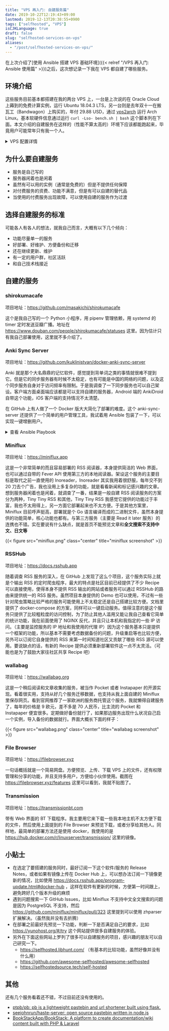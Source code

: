 ```yaml
---
title: "VPS 再入门: 自建服务篇"
date: 2019-10-22T12:19:43+09:00
lastmod: 2019-12-13T20:38:55+0900
tags: ["selfhosted", "VPS"]
isCJKLanguage: true
draft: false
slug: "selfhosted-services-on-vps"
aliases:
  - "/post/selfhosted-services-on-vps/"
---
```


在上次介绍了[使用 Ansible 搭建 VPS 基础环境]({{< relref "/VPS 再入门: Ansible 使用篇" >}})之后，这次想记录一下我在 VPS 都自建了哪些服务。

<!--more-->

## 环境介绍

这些服务目前基本都搭建在我的两台 VPS 上，一台是上次说的在 Oracle Cloud 上薅到的免费计算实例，运行 Ubuntu 18.04.3 LTS，另一台则是去年双十一在搬瓦工（Bandwagon）上购买的，年付 29.88 USD，通过 [vps2arch](https://gitlab.com/drizzt/vps2arch/) 运行 Arch Linux。基本软硬件信息通过运行 `curl -Lso- bench.sh | bash` 这个脚本列在下面。本文介绍的自建服务在这样的（性能不算太高的）环境下应该都能跑起来，毕竟用户可能常年只有我一个人。

<details>
<summary> VPS 配置详情 </summary>

```
# Oracle Cloud
----------------------------------------------------------------------
CPU model            : AMD EPYC 7551 32-Core Processor
Number of cores      : 2
CPU frequency        : 1996.249 MHz
Total size of Disk   : 94.3 GB (13.3 GB Used)
Total amount of Mem  : 982 MB (343 MB Used)
Total amount of Swap : 1023 MB (216 MB Used)
System uptime        : 5 days, 18 hour 59 min
Load average         : 0.07, 0.07, 0.08
OS                   : Ubuntu 18.04.3 LTS
Arch                 : x86_64 (64 Bit)
Kernel               : 4.15.0-1027-oracle
----------------------------------------------------------------------
I/O speed(1st run)   : 54.2 MB/s
I/O speed(2nd run)   : 50.9 MB/s
I/O speed(3rd run)   : 50.9 MB/s
Average I/O speed    : 52.0 MB/s
----------------------------------------------------------------------
Node Name                       IPv4 address            Download Speed
CacheFly                        205.234.175.175         5.62MB/s      
Linode, Tokyo2, JP              139.162.65.37           5.68MB/s      
Linode, Singapore, SG           139.162.23.4            3.61MB/s      
Linode, London, UK              176.58.107.39           5.12MB/s      
Linode, Frankfurt, DE           139.162.130.8           5.07MB/s      
Linode, Fremont, CA             50.116.14.9             4.87MB/s      
Softlayer, Dallas, TX           173.192.68.18           4.02MB/s      
Softlayer, Seattle, WA          67.228.112.250          5.02MB/s      
Softlayer, Frankfurt, DE        159.122.69.4            4.23MB/s      
Softlayer, Singapore, SG        119.81.28.170           5.23MB/s      
Softlayer, HongKong, CN         119.81.130.170          5.24MB/s      
----------------------------------------------------------------------
```

```
# Bandwagon Host
----------------------------------------------------------------------
CPU model            : QEMU Virtual CPU version (cpu64-rhel6)
Number of cores      : 2
CPU frequency        : 2599.998 MHz
Total size of Disk   : 42.3 GB (23.1 GB Used)
Total amount of Mem  : 2005 MB (231 MB Used)
Total amount of Swap : 511 MB (0 MB Used)
System uptime        : 12 days, 18 hour 3 min
Load average         : 0.06, 0.06, 0.02
OS                   : Arch Linux
Arch                 : x86_64 (64 Bit)
Kernel               : 5.3.6-arch1-1-ARCH
----------------------------------------------------------------------
I/O speed(1st run)   : 425 MB/s
I/O speed(2nd run)   : 384 MB/s
I/O speed(3rd run)   : 414 MB/s
Average I/O speed    : 407.7 MB/s
----------------------------------------------------------------------
Node Name                       IPv4 address            Download Speed
CacheFly                        205.234.175.175         82.8MB/s
Linode, Tokyo2, JP              139.162.65.37           9.73MB/s
Linode, Singapore, SG           139.162.23.4            1.47MB/s
Linode, London, UK              176.58.107.39           5.24MB/s
Linode, Frankfurt, DE           139.162.130.8           5.24MB/s
Linode, Fremont, CA             50.116.14.9             35.3MB/s
Softlayer, Dallas, TX           173.192.68.18           42.9MB/s
Softlayer, Seattle, WA          67.228.112.250          49.6MB/s
Softlayer, Frankfurt, DE        159.122.69.4            5.46MB/s
Softlayer, Singapore, SG        119.81.28.170           7.24MB/s
Softlayer, HongKong, CN         119.81.130.170          9.04MB/s
----------------------------------------------------------------------
```

</details>

## 为什么要自建服务

- 服务是自己写的
- 服务器闲着也是闲着
- 虽然有可以用的实例（通常是免费的）但是不提供任何保障
- 对付费服务的资费、功能不满意，但是有可以自建的替代品
- 当使用的付费服务出现故障，可以使用自建的服务作为过渡

## 选择自建服务的标准

可能各人有各人的想法，就我自己而言，大概有以下几个倾向：

- 功能尽量单一的服务
- 好部署、好维护、方便备份和迁移
- 还在继续更新、维护
- 有一定的用户群，社区活跃
- 和自己技术栈接近

## 自建的服务

### shirokumacafe

项目地址：https://github.com/masakichi/shirokumacafe

这个是我自己写的一个 Python 小程序，用 pipenv 管理依赖，用 systemd 的 timer 定时发送豆瓣广播。地址在 https://www.douban.com/people/shirokumacafe/statuses 这里。因为估计只有我自己部署使用，这里就不多介绍了。

### Anki Sync Server

项目地址：https://github.com/kuklinistvan/docker-anki-sync-server

Anki 就是那个大名鼎鼎的记忆软件，感觉提到背单词之类的事情就很难不提到它。但是它的同步服务器有时候不太稳定，也有可能是中国的网络的问题，以及这个同步服务自身对于访问频率有限制。于是我调查了一下同步服务也可以自己架设。客户端方面桌面端应该都是可以支持自建的服务器，Android 端的 AnkiDroid 自带这个功能，iOS 客户端的支持情况不太清楚。

在 GitHub 上有人做了一个 Docker 版大大简化了部署的难度。这个 anki-sync-server 还提供了一个简单的用户管理工具，我试着用 Ansible 包装了一下，可以实现一键增删用户。

<details>
<summary> 查看 Ansible Playbook </summary>

```yaml
---
- hosts: ubuntu
  become: true

  vars_files:
    - vars/anki.yml

  tasks:
    - name: Build anki-sync-server image
      docker_image:
        name: kuklinistvan/anki-sync-server:latest
        source: pull

    - name: Create anki-sync-server data directory
      file:
        path: "{{ anki_data_path }}"
        state: directory
        mode: 0700
        owner: root

    - name: Start anki-sync-server
      docker_container:
        name: anki-container
        image: kuklinistvan/anki-sync-server:latest
        state: started
        restart_policy: always
        volumes:
          - "{{ anki_data_path }}:/app/data"
        ports:
          - 127.0.0.1:27701:27701

    - name: List anki-sync-server users
      command: docker exec -it anki-container /app/anki-sync-server/ankisyncctl.py lsuser
      register: existing_anki_users
      changed_when: false
      tags: list_anki_users,add_anki_users,del_anki_users
    - debug:
        var: existing_anki_users.stdout
      tags: list_anki_users

    - name: Create anki-sync-server users
      expect:
        command: "docker exec -it anki-container /app/anki-sync-server/ankisyncctl.py adduser {{ item.user }}"
        responses:
          Enter password.*: "{{ item.password }}"
      with_items: "{{ anki_users }}"
      when: item.state != 'absent' and item.user not in existing_anki_users.stdout_lines
      tags: add_anki_users

    - name: Delete anki-sync-server users
      command: "docker exec -it anki-container /app/anki-sync-server/ankisyncctl.py deluser {{ item.user }}"
      with_items: "{{ anki_users }}"
      when: item.state == 'absent' and item.user in existing_anki_users.stdout_lines
      tags: del_anki_users
```

</details>

### Miniflux

项目地址：https://miniflux.app

这是一个非常简单的而且容易部署的 RSS 阅读器，本身提供简洁的 Web 界面，也可以通过自带的 Fever API 使用第三方的本地阅读器。架设这个服务的主要目标是取代之前一直使用的 Inoreader，Inoreader 其实我用着很舒服，每年交不到 20 刀去个广告，我也没用上多复杂的功能，就是看看新闻和标记感兴趣的文章。想到服务器闲着也是闲着，就调查了一番，结果是一般自建 RSS 阅读服务的方案分为两种，Tiny Tiny RSS 和其他，Tiny Tiny RSS 我感觉它提供的功能过于丰富，我也不太用得上，另一方面它部署起来也不太方便。于是其他方案里，Miniflux 目前呼声挺高，部署就是个 Go 语言编译而成的二进制文件，虽然本身提供的功能简单，核心功能也都有。与第三方服务（主要是 Read it later 服务）的连携也不错。实在要说有什么缺点，就是首页不能预览文章和**全文搜索不支持中文、日文等**

{{< figure src="miniflux.png" class="center" title="miniflux screenshot" >}}

### RSSHub

项目地址：https://docs.rsshub.app

随着调查 RSS 服务的深入，在 GitHub 上发现了这么个项目，这个服务实际上就是个输出 RSS 的定时爬虫程序，最大的特点是社区目前已经提供了不少 Recipe 可以直接使用，使得本身不提供 RSS 输出的网站或者服务可以通过 RSSHub 的路由来提供统一的 RSS 服务。虽然项目本身提供的 Demo 也可以使用，不过有一些针对爬虫策略比较严格的服务可能使用上不太稳定还是自己搭建比较方便。文档里提供了 docker-compose 的方案，同样可以一键启动服务。值得注意的是这个服务只提供了比较粗粒度的访问控制，为了防止其他人滥用又能让我自己查看它简单的统计功能，我在前面使用了 NGINX 反代，并且只让本机和我指定的一些 IP 访问。（主要是监控服务的 IP 地址和我使用的代理 IP）因为这个服务基本只是提供一个框架的功能，所以基本不需要考虑数据备份的问题，升级重启等也比较方便，另外可以订阅它自身提供的 RSS 来第一时间知道社区又贡献了哪些 RSS 源可以使用。要说缺点的话，有新的 Recipe 提供必须重新部署软件这一点不太灵活。（可能也是为了鼓励大家往社区共享 Recipe 吧）

### wallabag

项目地址：https://wallabag.org

这是一个稍后阅读和文章收集的服务，被当作 Pocket 或者 Instapaper 的开源实现。看着很实用，支持从好几个服务迁移数据，也支持从我上面自建的 Miniflux 里保存网页。看到官网推荐了一家欧洲的服务商托管这个服务，我就懒得自建服务了，每年的价格是 9 欧元，差不多是 70 人民币，比主流的 Pocket 和 Instapaper 便宜很多。定期做好备份就行了，如果那边服务出现什么状况自己启一个实例，导入备份的数据就行。界面大概长下面的样子：

{{< figure src="wallabag.png" class="center" title="wallabag screenshot" >}}

### File Browser

项目地址：https://filebrowser.xyz

一句话概括就是一个简易网盘。方便预览、上传、下载 VPS 上的文件，还有权限管理和分享的功能，并且支持多用户，方便给小伙伴使用。截图在 https://filebrowser.xyz/features 这里可以看到，我就不贴图了。

### Transmission

项目地址：https://transmissionbt.com

带有 Web 界面的 BT 下载程序。我主要用它来下载一些我本地主机不太方便下载的文件，然后使用上面提到的 File Browser 来预览下载，或者分享给其他人。同样地，最简单的部署方法还是使用 docker，我使用的是 https://hub.docker.com/r/linuxserver/transmission/ 这里的镜像。

## 小贴士

- 在选定了要搭建的服务同时，最好订阅一下这个软件/服务的 Release Notes，或者如果有镜像上传在 Docker Hub 上，可以想办法订阅一下镜像更新的情况，比如使用 https://docs.rsshub.app/program-update.html#docker-hub ，这样在软件有更新的时候，方便第一时间跟上，避免跨好几个版本升级的麻烦
- 遇到问题搜索一下 GitHub Issues，比如 Miniflux 不支持中文全文搜索的问题是因为 PostgreSQL 不支持，然后 https://github.com/miniflux/miniflux/pull/323 这里提到可以使用 zhparser 扩展解决。（虽然我并没有去折腾）
- 在部署之前最好先预览一下功能，判断一下是否满足自己的要求，比如 https://yunohost.org/#/try 这个网站提供很多自建服务的体验。
- 另外在下面这些网站上罗列了很多可以自建服务的项目，感兴趣的朋友可以自己研究一下。
  - https://selfhosted.libhunt.com/ （有基本的比较功能，虽然好像并没有什么用）
  - https://github.com/awesome-selfhosted/awesome-selfhosted
  - https://selfhostedsource.tech/self-hosted

## 其他

还有几个服务看着还不错，不过目前还没有使用的。

- [ptpb/pb: pb is a lightweight pastebin and url shortener built using flask.](https://github.com/ptpb/pb)
- [seejohnrun/haste-server: open source pastebin written in node.js](https://github.com/seejohnrun/haste-server)
- [BookStackApp/BookStack: A platform to create documentation/wiki content built with PHP & Laravel](https://github.com/BookStackApp/BookStack)
